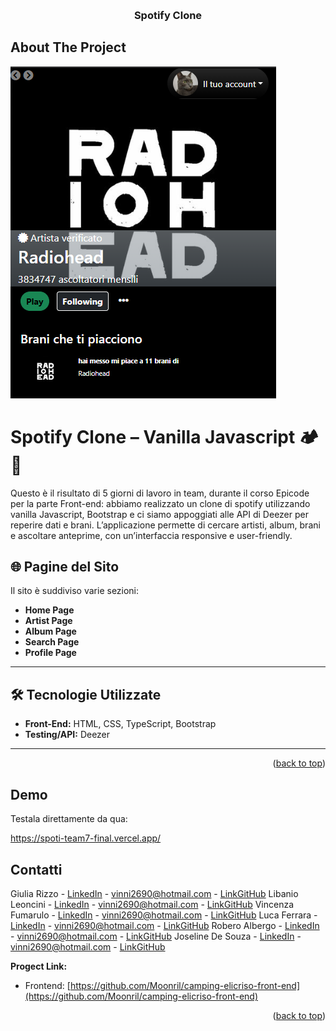 <a id="readme-top"></a>



<!-- PROJECT LOGO -->
<br />
<div align="center">


  <h3 align="center">Spotify Clone</h3>

    
  </p>
</div>




<!-- ABOUT THE PROJECT -->
## About The Project

![alt text](image-2.png)

# Spotify Clone –  Vanilla Javascript 🏕️🌊

Questo è il risultato di 5 giorni di lavoro in team, durante il corso Epicode per la parte Front-end: abbiamo realizzato un clone di spotify utilizzando vanilla Javascript, Bootstrap e ci siamo appoggiati alle API di Deezer per reperire dati e brani.
L’applicazione permette di cercare artisti, album, brani e ascoltare anteprime, con un’interfaccia responsive e user-friendly. 

## 🌐 Pagine del Sito

Il sito è suddiviso varie sezioni:
- **Home Page** 
- **Artist Page** 
- **Album Page** 
- **Search Page**
- **Profile Page**

---

## 🛠️ Tecnologie Utilizzate

- **Front-End:** HTML, CSS, TypeScript, Bootstrap  
- **Testing/API:** Deezer

---

<p align="right">(<a href="#readme-top">back to top</a>)</p>


<!-- GETTING STARTED -->
## Demo

Testala direttamente da qua:

https://spoti-team7-final.vercel.app/



<!-- CONTACT -->
## Contatti

Giulia Rizzo - [LinkedIn](https://www.linkedin.com/in/giulia-rizzo-rg/) - vinni2690@hotmail.com - [LinkGitHub]()
Libanio Leoncini - [LinkedIn](https://www.linkedin.com/in/libanio-leoncini/) - vinni2690@hotmail.com - [LinkGitHub]()
Vincenza Fumarulo - [LinkedIn](https://www.linkedin.com/in/vincenza-fumarulo/) - vinni2690@hotmail.com - [LinkGitHub](https://github.com/moonril/)
Luca Ferrara - [LinkedIn](https://www.linkedin.com/in/lucaferr95/) - vinni2690@hotmail.com - [LinkGitHub]()
Robero Albergo - [LinkedIn](https://www.linkedin.com/in/roberto-albergo/) - vinni2690@hotmail.com - [LinkGitHub]()
Joseline De Souza - [LinkedIn](https://www.linkedin.com/in/joseline-de-souza-1390132b0/) - vinni2690@hotmail.com - [LinkGitHub]()

**Progect Link:**
- Frontend: [https://github.com/Moonril/camping-elicriso-front-end](https://github.com/Moonril/camping-elicriso-front-end)


<p align="right">(<a href="#readme-top">back to top</a>)</p>



<!-- MARKDOWN LINKS & IMAGES -->
<!-- https://www.markdownguide.org/basic-syntax/#reference-style-links -->
[contributors-shield]: https://img.shields.io/github/contributors/othneildrew/Best-README-Template.svg?style=for-the-badge
[contributors-url]: https://github.com/othneildrew/Best-README-Template/graphs/contributors
[forks-shield]: https://img.shields.io/github/forks/othneildrew/Best-README-Template.svg?style=for-the-badge
[forks-url]: https://github.com/othneildrew/Best-README-Template/network/members
[stars-shield]: https://img.shields.io/github/stars/othneildrew/Best-README-Template.svg?style=for-the-badge
[stars-url]: https://github.com/othneildrew/Best-README-Template/stargazers
[issues-shield]: https://img.shields.io/github/issues/othneildrew/Best-README-Template.svg?style=for-the-badge
[issues-url]: https://github.com/othneildrew/Best-README-Template/issues
[license-shield]: https://img.shields.io/github/license/othneildrew/Best-README-Template.svg?style=for-the-badge
[license-url]: https://github.com/othneildrew/Best-README-Template/blob/master/LICENSE.txt
[linkedin-shield]: https://img.shields.io/badge/-LinkedIn-black.svg?style=for-the-badge&logo=linkedin&colorB=555
[linkedin-url]: https://linkedin.com/in/othneildrew
[product-screenshot]: images/screenshot.png
[Next.js]: https://img.shields.io/badge/next.js-000000?style=for-the-badge&logo=nextdotjs&logoColor=white
[Next-url]: https://nextjs.org/
[React.js]: https://img.shields.io/badge/React-20232A?style=for-the-badge&logo=react&logoColor=61DAFB
[React-url]: https://reactjs.org/
[Vue.js]: https://img.shields.io/badge/Vue.js-35495E?style=for-the-badge&logo=vuedotjs&logoColor=4FC08D
[Vue-url]: https://vuejs.org/
[Angular.io]: https://img.shields.io/badge/Angular-DD0031?style=for-the-badge&logo=angular&logoColor=white
[Angular-url]: https://angular.io/
[Svelte.dev]: https://img.shields.io/badge/Svelte-4A4A55?style=for-the-badge&logo=svelte&logoColor=FF3E00
[Svelte-url]: https://svelte.dev/
[Laravel.com]: https://img.shields.io/badge/Laravel-FF2D20?style=for-the-badge&logo=laravel&logoColor=white
[Laravel-url]: https://laravel.com
[Bootstrap.com]: https://img.shields.io/badge/Bootstrap-563D7C?style=for-the-badge&logo=bootstrap&logoColor=white
[Bootstrap-url]: https://getbootstrap.com
[JQuery.com]: https://img.shields.io/badge/jQuery-0769AD?style=for-the-badge&logo=jquery&logoColor=white
[JQuery-url]: https://jquery.com 
